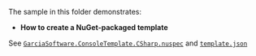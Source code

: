 The sample in this folder demonstrates:

 - **How to create a NuGet-packaged template**

See [`GarciaSoftware.ConsoleTemplate.CSharp.nuspec`](./GarciaSoftware.ConsoleTemplate.CSharp/GarciaSoftware.ConsoleTemplate.CSharp.nuspec) and [`template.json`](./GarciaSoftware.ConsoleTemplate.CSharp/content/.template.config/template.json)


